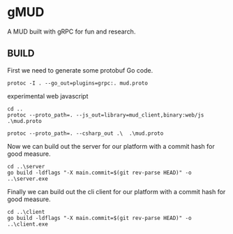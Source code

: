 
# gMUD

A MUD built with gRPC for fun and research.

## BUILD


First we need to generate some protobuf Go code.
```
protoc -I . --go_out=plugins=grpc:. mud.proto
```

experimental web javascript
```
cd ..
protoc --proto_path=. --js_out=library=mud_client,binary:web/js .\mud.proto
```

```
protoc --proto_path=. --csharp_out .\  .\mud.proto
```

Now we can build out the server for our platform with a commit hash for good measure.
```
cd ..\server
go build -ldflags "-X main.commit=$(git rev-parse HEAD)" -o ..\server.exe
```

Finally we can build out the cli client for our platform with a commit hash for good measure.
```
cd ..\client
go build -ldflags "-X main.commit=$(git rev-parse HEAD)" -o ..\client.exe
```

